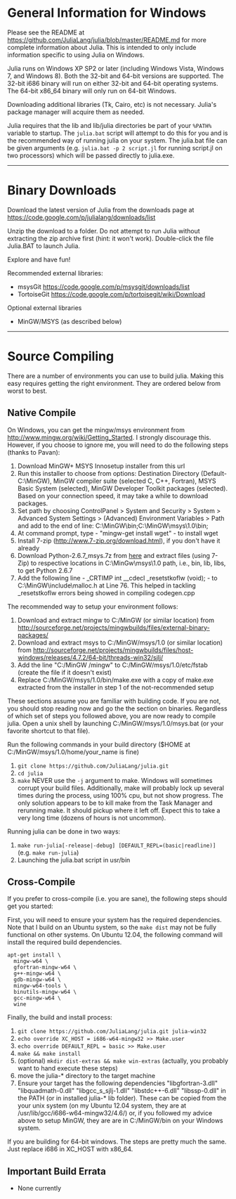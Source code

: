 General Information for Windows
===============================

Please see the README at https://github.com/JuliaLang/julia/blob/master/README.md for more complete information about Julia. This is intended to only include information specific to using Julia on Windows.

Julia runs on Windows XP SP2 or later (including Windows Vista, Windows 7, and Windows 8). Both the 32-bit and 64-bit versions are supported. The 32-bit i686 binary will run on either 32-bit and 64-bit operating systems. The 64-bit x86_64 binary will only run on 64-bit Windows.

Downloading additional libraries (Tk, Cairo, etc) is not necessary. Julia's package manager will acquire them as needed.

Julia requires that the lib and lib/julia directories be part of your `%PATH%` variable to startup. The `julia.bat` script will attempt to do this for you and is the recommended way of running julia on your system. The julia.bat file can be given arguments (e.g. `julia.bat -p 2 script.jl` for running script.jl on two processors) which will be passed directly to julia.exe.

___________________________________________________
Binary Downloads
================

Download the latest version of Julia from the downloads page at https://code.google.com/p/julialang/downloads/list

Unzip the download to a folder. Do not attempt to run Julia without extracting the zip archive first (hint: it won't work). Double-click the file Julia.BAT to launch Julia.

Explore and have fun!

Recommended external libraries:

 - msysGit https://code.google.com/p/msysgit/downloads/list 
 - TortoiseGit https://code.google.com/p/tortoisegit/wiki/Download

Optional external libraries

 - MinGW/MSYS (as described below)

___________________________________________________
Source Compiling
================

There are a number of environments you can use to build julia. Making this easy requires getting the right environment. They are ordered below from worst to best.

Native Compile
--------------

On Windows, you can get the mingw/msys environment from http://www.mingw.org/wiki/Getting_Started. I strongly discourage this. However, if you choose to ignore me, you will need to do the following steps (thanks to Pavan):

1. Download MinGW+ MSYS Innosetup installer from this url 
2. Run this installer to choose from options: Destination Directory (Default- C:\MinGW), MinGW compiler suite (selected C, C++, Fortran), MSYS Basic System (selected), MinGW Developer Toolkit packages (selected). Based on your connection speed, it may take a while to download packages.
3. Set path by choosing ControlPanel > System and Security > System > Advanced System Settings > (Advanced) Environment Variables > Path and add to the end of line: C:\MinGW\bin;C:\MinGW\msys\1.0\bin;
4. At command prompt, type - "mingw-get install wget" - to install wget
5. Install 7-zip (http://www.7-zip.org/download.html), if you don't have it already
5. Download Python-2.6.7_msys.7z from [here](https://osspack32.googlecode.com/files/python-2.6.7_msys.7z) and extract files (using 7-Zip) to respective locations in C:\MinGw\msys\1.0 path, i.e., bin, lib, libs, to get Python 2.6.7
6. Add the following line -  _CRTIMP int __cdecl _resetstkoflw (void); - to C:\MinGW\include\malloc.h at Line 76. This helped in tackling _resetstkoflw errors being showed in compiling codegen.cpp

The recommended way to setup your environment follows:

1. Download and extract mingw to C:/MinGW (or similar location) from http://sourceforge.net/projects/mingwbuilds/files/external-binary-packages/
2. Download and extract msys to C:/MinGW/msys/1.0 (or similar location) from http://sourceforge.net/projects/mingwbuilds/files/host-windows/releases/4.7.2/64-bit/threads-win32/sjlj/
3. Add the line "C:/MinGW /mingw" to C:/MinGW/msys/1.0/etc/fstab (create the file if it doesn't exist)
4. Replace C:/MinGW/msys/1.0/bin/make.exe with a copy of make.exe extracted from the installer in step 1 of the not-recommended setup

These sections assume you are familiar with building code. If you are not, you should stop reading now and go the the section on binaries. Regardless of which set of steps you followed above, you are now ready to compile julia. Open a unix shell by launching C:/MinGW/msys/1.0/msys.bat (or your favorite shortcut to that file). 

Run the following commands in your build directory ($HOME at C:/MinGW/msys/1.0/home/your_name is fine)
1. `git clone https://github.com/JuliaLang/julia.git`
2. `cd julia`
3. `make`
NEVER use the `-j` argument to make. Windows will sometimes corrupt your build files. Additionally, make will probably lock up several times during the process, using 100% cpu, but not show progress. The only solution appears to be to kill make from the Task Manager and rerunning make. It should pickup where it left off. Expect this to take a very long time (dozens of hours is not uncommon).

Running julia can be done in two ways:
1. `make run-julia[-release|-debug] [DEFAULT_REPL=(basic|readline)]` (e.g. `make run-julia`)
2. Launching the julia.bat script in usr/bin

Cross-Compile
-------------

If you prefer to cross-compile (i.e. you are sane), the following steps should get you started:

First, you will need to ensure your system has the required dependencies. Note that I build on an Ubuntu system, so the `make dist` may not be fully functional on other systems. On Ubuntu 12.04, the following command will install the required build dependencies.

```
apt-get install \
  mingw-w64 \
  gfortran-mingw-w64 \
  g++-mingw-w64 \
  gdb-mingw-w64 \
  mingw-w64-tools \
  binutils-mingw-w64 \
  gcc-mingw-w64 \
  wine
```

Finally, the build and install process:

1. `git clone https://github.com/JuliaLang/julia.git julia-win32`
2. `echo override XC_HOST = i686-w64-mingw32 >> Make.user`
3. `echo override DEFAULT_REPL = basic >> Make.user`
4. `make && make install`
5. (optional) `mkdir dist-extras && make win-extras` (actually, you probably want to hand execute these steps)
6. move the julia-* directory to the target machine
7. Ensure your target has the following dependencies "libgfortran-3.dll" "libquadmath-0.dll" "libgcc_s_sjlj-1.dll" "libstdc++-6.dll" "libssp-0.dll" in the PATH (or in installed julia-* lib folder). These can be copied from the your unix system (on my Ubuntu 12.04 system, they are at /usr/lib/gcc/i686-w64-mingw32/4.6/) or, if you followed my advice above to setup MinGW, they are are in C:/MinGW/bin on your Windows system.

If you are building for 64-bit windows. The steps are pretty much the same. Just replace i686 in XC_HOST with x86_64.

Important Build Errata
----------------------

- None currently
